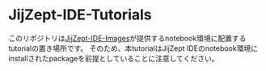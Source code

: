 # JijZept-IDE-Tutorials
このリポジトリは[JijZept-IDE-Images](https://github.com/Jij-Inc/JijZept-IDE-Images)が提供するnotebook環境に配置するtutorialの置き場所です。
そのため、本tutorialはJijZept IDEのnotebook環境にinstallされたpackageを前提としていることに注意してください。


